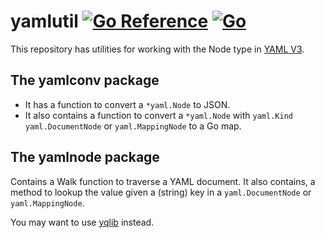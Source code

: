 # yamlutil [![Go Reference](https://pkg.go.dev/badge/github.com/crhntr/yamlutil.svg)](https://pkg.go.dev/github.com/crhntr/yamlutil) [![Go](https://github.com/crhntr/yamlutil/actions/workflows/go.yml/badge.svg)](https://github.com/crhntr/yamlutil/actions/workflows/go.yml)

This repository has utilities for working with the Node type in [YAML V3](https://pkg.go.dev/gopkg.in/yaml.v3).

## The yamlconv package

- It has a function to convert a `*yaml.Node` to JSON.
- It also contains a function to convert a `*yaml.Node` with `yaml.Kind` `yaml.DocumentNode` or  `yaml.MappingNode` to a Go map. 

## The yamlnode package

Contains a Walk function to traverse a YAML document.
It also contains, a method to lookup the value given a (string) key in a `yaml.DocumentNode` or  `yaml.MappingNode`.

You may want to use [yqlib](https://pkg.go.dev/github.com/mikefarah/yq/v4@v4.31.2/pkg/yqlib) instead.
